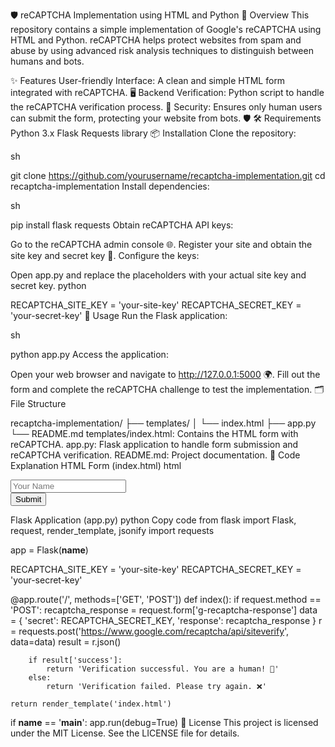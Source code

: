 🛡️ reCAPTCHA Implementation using HTML and Python
📖 Overview
This repository contains a simple implementation of Google's reCAPTCHA using HTML and Python. reCAPTCHA helps protect websites from spam and abuse by using advanced risk analysis techniques to distinguish between humans and bots.

✨ Features
User-friendly Interface: A clean and simple HTML form integrated with reCAPTCHA. 🖥️
Backend Verification: Python script to handle the reCAPTCHA verification process. 🐍
Security: Ensures only human users can submit the form, protecting your website from bots. 🛡️
🛠️ Requirements
Python 3.x
Flask
Requests library
📦 Installation
Clone the repository:

sh

git clone https://github.com/yourusername/recaptcha-implementation.git
cd recaptcha-implementation
Install dependencies:

sh

pip install flask requests
Obtain reCAPTCHA API keys:

Go to the reCAPTCHA admin console 🌐.
Register your site and obtain the site key and secret key 🔑.
Configure the keys:

Open app.py and replace the placeholders with your actual site key and secret key.
python

RECAPTCHA_SITE_KEY = 'your-site-key'
RECAPTCHA_SECRET_KEY = 'your-secret-key'
🚀 Usage
Run the Flask application:

sh

python app.py
Access the application:

Open your web browser and navigate to http://127.0.0.1:5000 🌍.
Fill out the form and complete the reCAPTCHA challenge to test the implementation.
🗂️ File Structure

recaptcha-implementation/
├── templates/
│   └── index.html
├── app.py
└── README.md
templates/index.html: Contains the HTML form with reCAPTCHA.
app.py: Flask application to handle form submission and reCAPTCHA verification.
README.md: Project documentation.
📝 Code Explanation
HTML Form (index.html)
html

<!DOCTYPE html>
<html lang="en">
<head>
    <meta charset="UTF-8">
    <meta name="viewport" content="width=device-width, initial-scale=1.0">
    <title>reCAPTCHA Example</title>
    <script src="https://www.google.com/recaptcha/api.js" async defer></script>
</head>
<body>
    <form action="/" method="POST">
        <input type="text" name="name" placeholder="Your Name" required>
        <div class="g-recaptcha" data-sitekey="your-site-key"></div>
        <button type="submit">Submit</button>
    </form>
</body>
</html>
Flask Application (app.py)
python
Copy code
from flask import Flask, request, render_template, jsonify
import requests

app = Flask(__name__)

RECAPTCHA_SITE_KEY = 'your-site-key'
RECAPTCHA_SECRET_KEY = 'your-secret-key'

@app.route('/', methods=['GET', 'POST'])
def index():
    if request.method == 'POST':
        recaptcha_response = request.form['g-recaptcha-response']
        data = {
            'secret': RECAPTCHA_SECRET_KEY,
            'response': recaptcha_response
        }
        r = requests.post('https://www.google.com/recaptcha/api/siteverify', data=data)
        result = r.json()

        if result['success']:
            return 'Verification successful. You are a human! 🎉'
        else:
            return 'Verification failed. Please try again. ❌'

    return render_template('index.html')

if __name__ == '__main__':
    app.run(debug=True)
📜 License
This project is licensed under the MIT License. See the LICENSE file for details.
